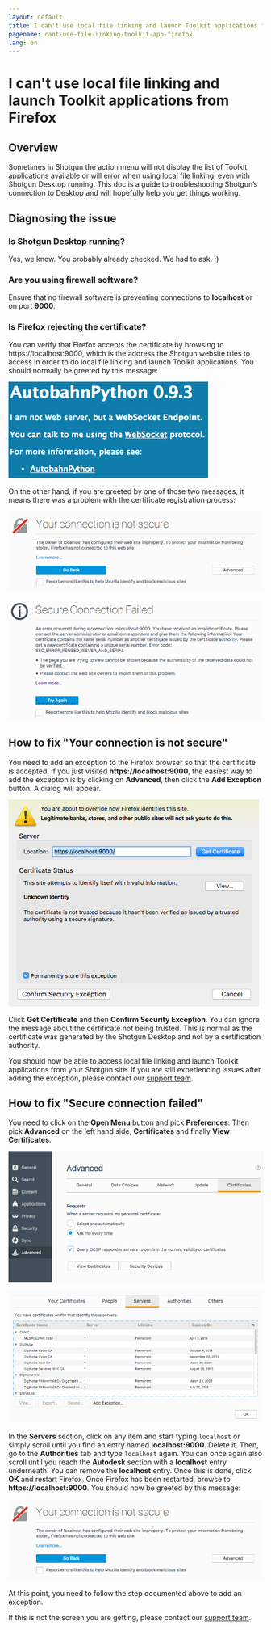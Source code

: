 ```yaml
---
layout: default
title: I can't use local file linking and launch Toolkit applications from Firefox
pagename: cant-use-file-linking-toolkit-app-firefox 
lang: en
---
```


# I can't use local file linking and launch Toolkit applications from Firefox

## Overview

Sometimes in Shotgun the action menu will not display the list of Toolkit applications available or will error when using local file linking, even with Shotgun Desktop running.  This doc is a guide to troubleshooting Shotgun’s connection to Desktop and will hopefully help you get things working.

## Diagnosing the issue

### Is Shotgun Desktop running?

Yes, we know. You probably already checked. We had to ask. :)

### Are you using firewall software?

Ensure that no firewall software is preventing connections to **localhost** or on port **9000**.

### Is Firefox rejecting the certificate?

You can verify that Firefox accepts the certificate by browsing to https://localhost:9000, which is the address the Shotgun website tries to access in order to do local file linking and launch Toolkit applications. You should normally be greeted by this message:

![Autobahn Python message](images/autobahn-python.png)

On the other hand, if you are greeted by one of those two messages, it means there was a problem with the certificate registration process:

![Connection is not secure message](images/connection-is-not-secure.png)

![Secure connection failed message](images/connection-failed.png)

## How to fix "Your connection is not secure"

You need to add an exception to the Firefox browser so that the certificate is accepted. If you just visited **https://localhost:9000**, the easiest way to add the exception is by clicking on **Advanced**, then click the **Add Exception** button. A dialog will appear.

![Add exception to Firefox](images/add-exception-firefox.png)

Click **Get Certificate** and then **Confirm Security Exception**. You can ignore the message about the certificate not being trusted. This is normal as the certificate was generated by the Shotgun Desktop and not by a certification authority.

You should now be able to access local file linking and launch Toolkit applications from your Shotgun site. If you are still experiencing issues after adding the exception, please contact our [support team](support@shotgunsoftware.com).

## How to fix "Secure connection failed"

You need to click on the **Open Menu** button and pick **Preferences**. Then pick **Advanced** on the left hand side, **Certificates** and finally **View Certificates**.

![Firefox advanced settings](images/firefox-advanced-settings.png)

![Firefox view certificates](images/firefox-view-certificates.png)

In the **Servers** section, click on any item and start typing `localhost` or simply scroll until you find an entry named **localhost:9000**. Delete it. Then, go to the **Authorities** tab and type `localhost` again. You can once again also scroll until you reach the **Autodesk** section with a **localhost** entry underneath. You can remove the **localhost** entry. Once this is done, click **OK** and restart Firefox. Once Firefox has been restarted, browse to **https://localhost:9000**. You should now be greeted by this message:

![Connection is not secure message](images/connection-is-not-secure.png)

At this point, you need to follow the step documented above to add an exception.

If this is not the screen you are getting, please contact our [support team](support@shotgunsoftware.com).